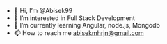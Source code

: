 - 👋 Hi, I’m @Abisek99
- 👀 I’m interested in Full Stack Development
- 🌱 I’m currently learning Angular, node.js, Mongodb
- 📫 How to reach me abisekmhrjn@gmail.com

<!---
Abisek99/Abisek99 is a ✨ special ✨ repository because its `README.md` (this file) appears on your GitHub profile.
You can click the Preview link to take a look at your changes.
--->

